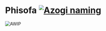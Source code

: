
# Phisofa [![Azogi naming](https://img.shields.io/badge/naming-Azogi-blue.svg)](https://github.com/esphas/azogi)

![AWIP](https://unpkg.com/vvwip/AWIP.svg)
